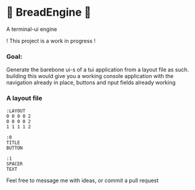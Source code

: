 # 🍞 BreadEngine 🍞
A terminal-ui engine

! This project is a work in progress !

###  Goal:
Generate the barebone ui-s of a tui application from a layout file as such.
building this would give you a working console application with the navigation
already in place, buttons and nput fields already working

### A layout file
```
:LAYOUT
0 0 0 0 2
0 0 0 0 2
1 1 1 1 2

:0
TITLE
BUTTON

:1
SPACER
TEXT
```

Feel free to message me with ideas, or commit a pull request
